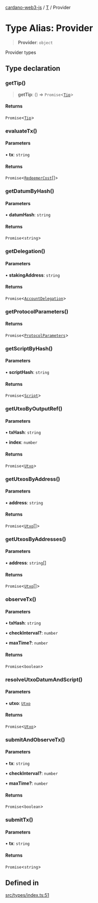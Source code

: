 [cardano-web3-js](../../../index.md) / [T](../index.md) / Provider

# Type Alias: Provider

> **Provider**: `object`

Provider types

## Type declaration

### getTip()

> **getTip**: () => `Promise`\<[`Tip`](Tip.md)\>

#### Returns

`Promise`\<[`Tip`](Tip.md)\>

### evaluateTx()

#### Parameters

• **tx**: `string`

#### Returns

`Promise`\<[`RedeemerCost`](RedeemerCost.md)[]\>

### getDatumByHash()

#### Parameters

• **datumHash**: `string`

#### Returns

`Promise`\<`string`\>

### getDelegation()

#### Parameters

• **stakingAddress**: `string`

#### Returns

`Promise`\<[`AccountDelegation`](AccountDelegation.md)\>

### getProtocolParameters()

#### Returns

`Promise`\<[`ProtocolParameters`](ProtocolParameters.md)\>

### getScriptByHash()

#### Parameters

• **scriptHash**: `string`

#### Returns

`Promise`\<[`Script`](Script.md)\>

### getUtxoByOutputRef()

#### Parameters

• **txHash**: `string`

• **index**: `number`

#### Returns

`Promise`\<[`Utxo`](Utxo.md)\>

### getUtxosByAddress()

#### Parameters

• **address**: `string`

#### Returns

`Promise`\<[`Utxo`](Utxo.md)[]\>

### getUtxosByAddresses()

#### Parameters

• **address**: `string`[]

#### Returns

`Promise`\<[`Utxo`](Utxo.md)[]\>

### observeTx()

#### Parameters

• **txHash**: `string`

• **checkInterval?**: `number`

• **maxTime?**: `number`

#### Returns

`Promise`\<`boolean`\>

### resolveUtxoDatumAndScript()

#### Parameters

• **utxo**: [`Utxo`](Utxo.md)

#### Returns

`Promise`\<[`Utxo`](Utxo.md)\>

### submitAndObserveTx()

#### Parameters

• **tx**: `string`

• **checkInterval?**: `number`

• **maxTime?**: `number`

#### Returns

`Promise`\<`boolean`\>

### submitTx()

#### Parameters

• **tx**: `string`

#### Returns

`Promise`\<`string`\>

## Defined in

[src/types/index.ts:51](https://github.com/xray-network/cardano-web3-js/blob/c2cd49478a527b9b57b4028f4ad7add1c4bff5b8/src/types/index.ts#L51)
